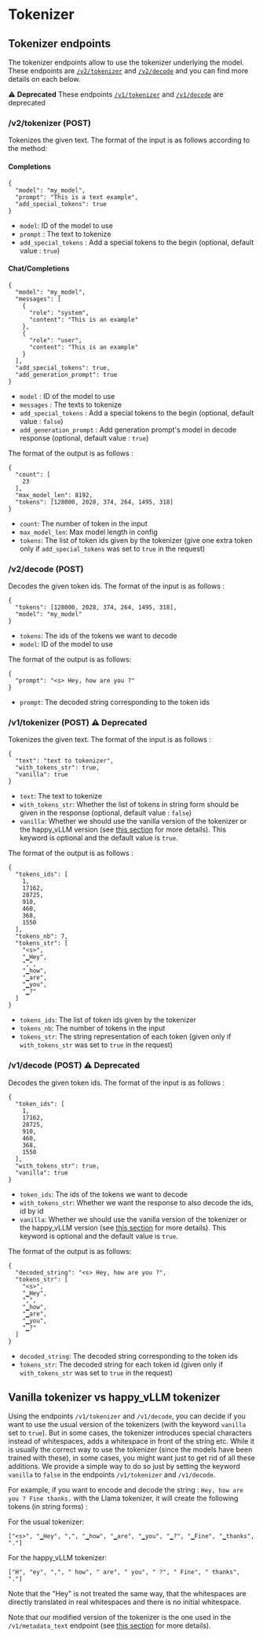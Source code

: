 # Tokenizer

## Tokenizer endpoints

The tokenizer endpoints allow to use the tokenizer underlying the model. These endpoints are [`/v2/tokenizer`](#v2tokenizer-post) and [`/v2/decode`](#v2decode-post) and you can find more details on each below.

:warning: **Deprecated** These endpoints [`/v1/tokenizer`](#v1tokenizer-post) and [`/v1/decode`](#v1decode-post) are deprecated

### /v2/tokenizer (POST)
Tokenizes the given text. The format of the input is as follows according to the method:

#### Completions

```
{
  "model": "my_model",
  "prompt": "This is a text example",
  "add_special_tokens": true
}
```

  - `model`: ID of the model to use
  - `prompt` : The text to tokenize
  - `add_special_tokens` : Add a special tokens to the begin (optional, default value : `true`)

#### Chat/Completions

```
{
  "model": "my_model",
  "messages": [
    {
      "role": "system",
      "content": "This is an example"
    },
    {
      "role": "user",
      "content": "This is an example"
    }
  ],
  "add_special_tokens": true,
  "add_generation_prompt": true
}
```

 - `model` : ID of the model to use
 - `messages` : The texts to tokenize
 - `add_special_tokens` : Add a special tokens to the begin (optional, default value : `false`)
 - `add_generation_prompt` : Add generation prompt's model in decode response (optional, default value : `true`)

The format of the output is as follows :

```
{
  "count": [
    23
  ],
  "max_model_len": 8192,
  "tokens": [128000, 2028, 374, 264, 1495, 318]
}
```

 - `count`: The number of token in the input
 - `max_model_len`: Max model length in config
 - `tokens`: The list of token ids given by the tokenizer (give one extra token only if `add_special_tokens` was set to `true` in the request)


### /v2/decode (POST)

Decodes the given token ids. The format of the input is as follows :

```
{
  "tokens": [128000, 2028, 374, 264, 1495, 318],
  "model": "my_model"
}
```

 - `tokens`: The ids of the tokens we want to decode
 - `model`: ID of the model to use

The format of the output is as follows:

```
{
  "prompt": "<s> Hey, how are you ?"
}
```

 - `prompt`: The decoded string corresponding to the token ids


### /v1/tokenizer (POST) :warning: **Deprecated**

Tokenizes the given text. The format of the input is as follows :

```
{
  "text": "text to tokenizer",
  "with_tokens_str": true,
  "vanilla": true
}
```

 - `text`: The text to tokenize
 - `with_tokens_str`: Whether the list of tokens in string form should be given in the response (optional, default value : `false`)
 - `vanilla`: Whether we should use the vanilla version of the tokenizer or the happy_vLLM version (see [this section](#vanilla-tokenizer-vs-happy_vllm-tokenizer) for more details). This keyword is optional and the default value is `true`.

The format of the output is as follows :

```
{
  "tokens_ids": [
    1,
    17162,
    28725,
    910,
    460,
    368,
    1550
  ],
  "tokens_nb": 7,
  "tokens_str": [
    "<s>",
    "▁Hey",
    ",",
    "▁how",
    "▁are",
    "▁you",
    "▁?"
  ]
}
```

 - `tokens_ids`: The list of token ids given by the tokenizer
 - `tokens_nb`: The number of tokens in the input
 - `tokens_str`: The string representation of each token (given only if `with_tokens_str` was set to `true` in the request)

### /v1/decode (POST) :warning: **Deprecated**

Decodes the given token ids. The format of the input is as follows :

```
{
  "token_ids": [
    1,
    17162,
    28725,
    910,
    460,
    368,
    1550
  ],
  "with_tokens_str": true,
  "vanilla": true
}
```

 - `token_ids`: The ids of the tokens we want to decode
 - `with_tokens_str`: Whether we want the response to also decode the ids, id by id
 - `vanilla`: Whether we should use the vanilla version of the tokenizer or the happy_vLLM version (see [this section](#vanilla-tokenizer-vs-happy_vllm-tokenizer) for more details). This keyword is optional and the default value is `true`.

The format of the output is as follows:

```
{
  "decoded_string": "<s> Hey, how are you ?",
  "tokens_str": [
    "<s>",
    "▁Hey",
    ",",
    "▁how",
    "▁are",
    "▁you",
    "▁?"
  ]
}
```

 - `decoded_string`: The decoded string corresponding to the token ids
 - ̀`tokens_str`: The decoded string for each token id (given only if `with_tokens_str` was set to `true` in the request)

## Vanilla tokenizer vs happy_vLLM tokenizer

Using the endpoints `/v1/tokenizer` and `/v1/decode`, you can decide if you want to use the usual version of the tokenizers (with the keyword `vanilla` set to `true`). But in some cases, the tokenizer introduces special characters instead of whitespaces, adds a whitespace in front of the string etc. While it is usually the correct way to use the tokenizer (since the models have been trained with these), in some cases, you might want just to get rid of all these additions. We provide a simple way to do so just by setting the keyword `vanilla` to `false` in the endpoints `/v1/tokenizer` and `/v1/decode`.

For example, if you want to encode and decode the string : `Hey, how are you ? Fine thanks.` with the Llama tokenizer, it will create the following tokens (in string forms) : 

For the usual tokenizer:

`["<s>", "▁Hey", ",", "▁how", "▁are", "▁you", "▁?", "▁Fine", "▁thanks", "."]` 

For the happy_vLLM tokenizer:

`["H", "ey", ",", " how", " are", " you", " ?", " Fine", " thanks", "."]`

 Note that the "Hey" is not treated the same way, that the whitespaces are directly translated in real whitespaces and there is no initial whitespace.

Note that our modified version of the tokenizer is the one used in the `/v1/metadata_text` endpoint (see [this section](data_manipulation.md#metadata_text-post) for more details).